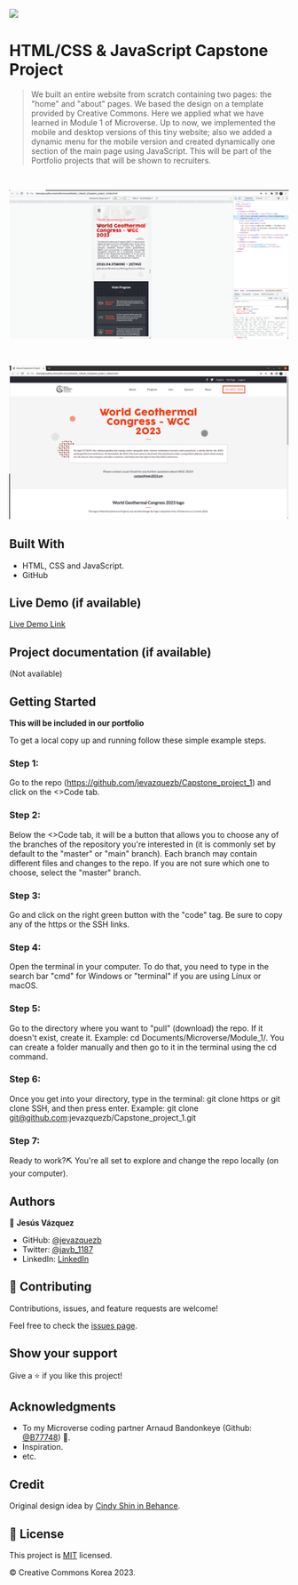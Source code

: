![](https://img.shields.io/badge/Microverse-blueviolet)

# HTML/CSS & JavaScript Capstone Project

> We built an entire website from scratch containing two pages: the "home" and "about" pages. We based the design on a template provided by Creative Commons. Here we applied what we have learned in Module 1 of Microverse. Up to now, we implemented the mobile and desktop versions of this tiny website; also we added a dynamic menu for the mobile version and created dynamically one section of the main page using JavaScript. This will be part of the Portfolio projects that will be shown to recruiters.

<br>

![screenshot](./images/mobile_version.png)

<br>

![screenshot](./images/desktop_version.png)

## Built With

- HTML, CSS and JavaScript.
- GitHub

## Live Demo (if available)

[Live Demo Link](https://jevazquezb.github.io/Capstone_project_1/)

## Project documentation (if available)

(Not available)

## Getting Started

**This will be included in our portfolio**

To get a local copy up and running follow these simple example steps.

### Step 1:

Go to the repo (https://github.com/jevazquezb/Capstone_project_1) and click on the <>Code tab.

### Step 2:

Below the <>Code tab, it will be a button that allows you to choose any of the branches of the repository you're interested in (it is commonly set by default to the "master" or "main" branch). Each branch may contain different files and changes to the repo. If you are not sure which one to choose, select the "master" branch.

### Step 3:

Go and click on the right green button with the "code" tag. Be sure to copy any of the https or the SSH links.

### Step 4:

Open the terminal in your computer. To do that, you need to type in the search bar "cmd" for Windows or "terminal" if you are using Línux or macOS.

### Step 5:

Go to the directory where you want to "pull" (download) the repo. If it doesn't exist, create it. Example: cd Documents/Microverse/Module_1/. You can create a folder manually and then go to it in the terminal using the cd command.

### Step 6:

Once you get into your directory, type in the terminal: git clone https or git clone SSH, and then press enter. Example: git clone git@github.com:jevazquezb/Capstone_project_1.git

### Step 7:

Ready to work?⛏️ You're all set to explore and change the repo locally (on your computer).

## Authors

👤 **Jesús Vázquez**

- GitHub: [@jevazquezb](https://github.com/jevazquezb)
- Twitter: [@javb_1187](https://twitter.com/javb_1187)
- LinkedIn: [LinkedIn](https://www.linkedin.com/in/jevazquezb)

## 🤝 Contributing

Contributions, issues, and feature requests are welcome!

Feel free to check the [issues page](https://github.com/jevazquezb/Capstone_project_1/issues).

## Show your support

Give a ⭐️ if you like this project!

## Acknowledgments

- To my Microverse coding partner Arnaud Bandonkeye (Github: [@B77748](https://github.com/B77748)) 🤜.
- Inspiration.
- etc.

## Credit

Original design idea by [Cindy Shin in Behance](https://www.behance.net/adagio07).

## 📝 License

This project is [MIT](./MIT.md) licensed.

© Creative Commons Korea 2023. 
